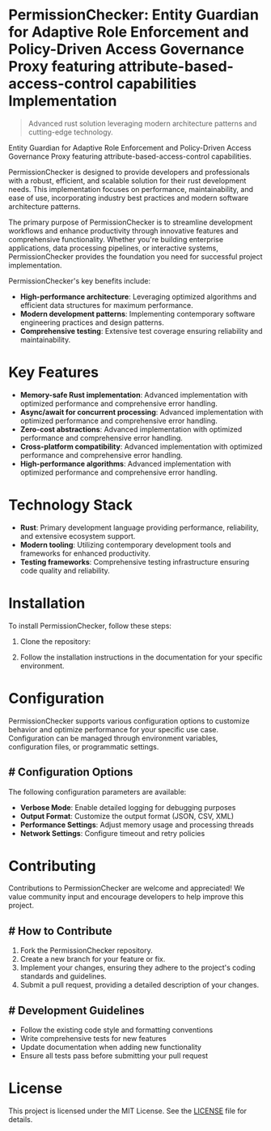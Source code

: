 <!-- fallback_PermissionChecker_20250804205427_31312 -->

# PermissionChecker: Entity Guardian for Adaptive Role Enforcement and Policy-Driven Access Governance Proxy featuring attribute-based-access-control capabilities Implementation
> Advanced rust solution leveraging modern architecture patterns and cutting-edge technology.

Entity Guardian for Adaptive Role Enforcement and Policy-Driven Access Governance Proxy featuring attribute-based-access-control capabilities.

PermissionChecker is designed to provide developers and professionals with a robust, efficient, and scalable solution for their rust development needs. This implementation focuses on performance, maintainability, and ease of use, incorporating industry best practices and modern software architecture patterns.

The primary purpose of PermissionChecker is to streamline development workflows and enhance productivity through innovative features and comprehensive functionality. Whether you're building enterprise applications, data processing pipelines, or interactive systems, PermissionChecker provides the foundation you need for successful project implementation.

PermissionChecker's key benefits include:

* **High-performance architecture**: Leveraging optimized algorithms and efficient data structures for maximum performance.
* **Modern development patterns**: Implementing contemporary software engineering practices and design patterns.
* **Comprehensive testing**: Extensive test coverage ensuring reliability and maintainability.

# Key Features

* **Memory-safe Rust implementation**: Advanced implementation with optimized performance and comprehensive error handling.
* **Async/await for concurrent processing**: Advanced implementation with optimized performance and comprehensive error handling.
* **Zero-cost abstractions**: Advanced implementation with optimized performance and comprehensive error handling.
* **Cross-platform compatibility**: Advanced implementation with optimized performance and comprehensive error handling.
* **High-performance algorithms**: Advanced implementation with optimized performance and comprehensive error handling.

# Technology Stack

* **Rust**: Primary development language providing performance, reliability, and extensive ecosystem support.
* **Modern tooling**: Utilizing contemporary development tools and frameworks for enhanced productivity.
* **Testing frameworks**: Comprehensive testing infrastructure ensuring code quality and reliability.

# Installation

To install PermissionChecker, follow these steps:

1. Clone the repository:


2. Follow the installation instructions in the documentation for your specific environment.

# Configuration

PermissionChecker supports various configuration options to customize behavior and optimize performance for your specific use case. Configuration can be managed through environment variables, configuration files, or programmatic settings.

## # Configuration Options

The following configuration parameters are available:

* **Verbose Mode**: Enable detailed logging for debugging purposes
* **Output Format**: Customize the output format (JSON, CSV, XML)
* **Performance Settings**: Adjust memory usage and processing threads
* **Network Settings**: Configure timeout and retry policies

# Contributing

Contributions to PermissionChecker are welcome and appreciated! We value community input and encourage developers to help improve this project.

## # How to Contribute

1. Fork the PermissionChecker repository.
2. Create a new branch for your feature or fix.
3. Implement your changes, ensuring they adhere to the project's coding standards and guidelines.
4. Submit a pull request, providing a detailed description of your changes.

## # Development Guidelines

* Follow the existing code style and formatting conventions
* Write comprehensive tests for new features
* Update documentation when adding new functionality
* Ensure all tests pass before submitting your pull request

# License

This project is licensed under the MIT License. See the [LICENSE](https://github.com/coralnws/PermissionChecker/blob/main/LICENSE) file for details.
